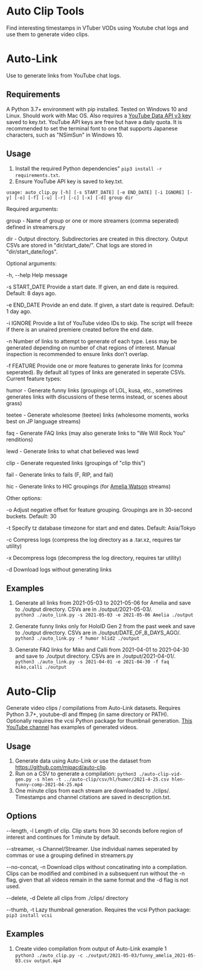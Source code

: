 # Auto Clip Tools

Find interesting timestamps in VTuber VODs using Youtube chat logs and use them to generate video clips.  

# Auto-Link

Use to generate links from YouTube chat logs.

## Requirements
A Python 3.7+ environment with pip installed. Tested on Windows 10 and Linux. Should work with Mac OS.
 Also requires a [YouTube Data API v3 key](https://developers.google.com/youtube/registering_an_application) saved to key.txt. YouTube API keys are free but have a daily quota.
 It is recommended to set the terminal font to one that supports Japanese characters, such as "NSimSun" in Windows 10.  

## Usage
1. Install the required Python dependencies" `pip3 install -r requirements.txt`.  
2. Ensure YouTube API key is saved to key.txt.  

`usage: auto_clip.py [-h] [-s START_DATE] [-e END_DATE] [-i IGNORE] [-y] [-o] [-f] [-u] [-r] [-c] [-x] [-d] group dir`  

Required arguments:  

group - Name of group or one or more streamers (comma seperated) defined in streamers.py  

dir - Output directory. Subdirectories are created in this directory. Output CSVs are stored in "dir/start_date/". Chat logs are stored in "dir/start_date/logs".  

Optional arguments:  

-h, --help Help message  

-s START_DATE Provide a start date. If given, an end date is required. Default: 8 days ago.  

-e END_DATE Provide an end date. If given, a start date is required. Default: 1 day ago.  

-i IGNORE Provide a list of YouTube video IDs to skip. The script will freeze if there is an unaired premiere created before the end date.  

-n Number of links to attempt to generate of each type. Less may be generated depending on number of chat regions of interest. Manual inspection is recommended to ensure links don't overlap.  

-f FEATURE Provide one or more features to generate links for (comma seperated). By default all types of links are generated in seperate CSVs. Current feature types:  

humor - Generate funny links (groupings of LOL, kusa, etc., sometimes generates links with discussions of these terms instead, or scenes about grass)  

teetee - Generate wholesome (teetee) links (wholesome moments, works best on JP language streams)  

faq - Generate FAQ links (may also generate links to "We Will Rock You" renditions)  

lewd - Generate links to what chat believed was lewd  

clip -  Generate requested links (groupings of "clip this")  

fail - Generate links to fails (F, RIP, and fail)  

hic - Generate links to HIC groupings (for [Amelia Watson](https://www.youtube.com/channel/UCyl1z3jo3XHR1riLFKG5UAg) streams)  

Other options:  

-o Adjust negative offset for feature grouping. Groupings are in 30-second buckets. Default: 30  

-t Specify tz database timezone for start and end dates. Default: Asia/Tokyo  

-c Compress logs (compress the log directory as a .tar.xz, requires tar utility)  

-x Decompress logs (decompress the log directory, requires tar utility)  

-d Download logs without generating links

## Examples

1. Generate all links from 2021-05-03 to 2021-05-06 for Amelia and save to ./output directory. CSVs are in ./output/2021-05-03/.  
`python3 ./auto_link.py -s 2021-05-03 -e 2021-05-06 Amelia ./output`  

2. Generate funny links only for HoloID Gen 2 from the past week and save to ./output directory. CSVs are in ./output/DATE_OF_8_DAYS_AGO/.  
`python3 ./auto_link.py -f humor hlid2 ./output`

3. Generate FAQ links for Miko and Calli from 2021-04-01 to 2021-04-30 and save to ./output directory. CSVs are in ./output/2021-04-01/.  
`python3 ./auto_link.py -s 2021-04-01 -e 2021-04-30 -f faq miko,calli ./output`  


# Auto-Clip
Generate video clips / compilations from Auto-Link datasets. Requires Python 3.7+, youtube-dl and ffmpeg (in same directory or PATH).  
Optionally requires the vcsi Python package for thumbnail generation. [This YouTube channel](https://www.youtube.com/channel/UC6sfBMKXtwZBJ7j5WPyvf6g/videos) has examples of generated videos.  

## Usage

1. Generate data using Auto-Link or use the dataset from https://github.com/mipacd/auto-clip.
2. Run on a CSV to generate a compilation: `python3 ./auto-clip-vid-gen.py -s hlen -t ../auto-clip/csv/hl/humor/2021-4-25.csv hlen-funny-comp-2021-04-25.mp4`
3. One minute clips from each stream are downloaded to ./clips/. Timestamps and channel citations are saved in description.txt.


## Options
--length, -l Length of clip. Clip starts from 30 seconds before region of interest and continues for 1 minute by default.  

--streamer, -s Channel/Streamer. Use individual names seperated by commas or use a grouping defined in streamers.py  

--no-concat, -n Download clips without concatinating into a compilation. Clips can be modified and combined in a subsequent run without the -n flag, given that all videos remain in the same format and the -d flag is not used.  

--delete, -d Delete all clips from ./clips/ directory  

--thumb, -t Lazy thumbnail generation. Requires the vcsi Python package: `pip3 install vcsi`  

## Examples

1. Create video compilation from output of Auto-Link example 1  
`python3 ./auto_clip.py -c ./output/2021-05-03/funny_amelia_2021-05-03.csv output.mp4`
